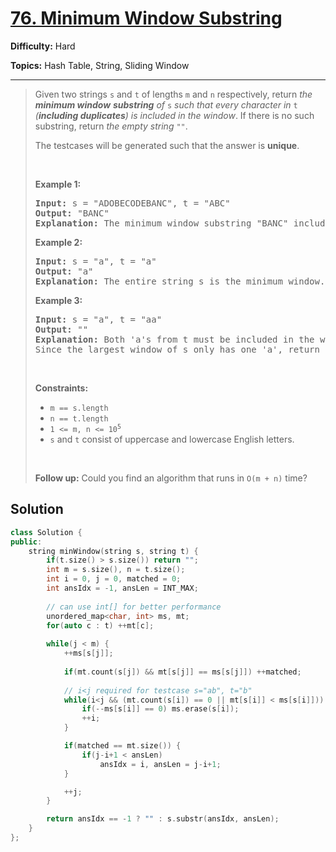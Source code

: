# [76. Minimum Window Substring](https://leetcode.com/problems/minimum-window-substring/)

**Difficulty:** Hard

**Topics:** Hash Table, String, Sliding Window

---



<blockquote>

<p>Given two strings <code>s</code> and <code>t</code> of lengths <code>m</code> and <code>n</code> respectively, return <em>the <strong>minimum window</strong></em> <span data-keyword="substring-nonempty"><strong><em>substring</em></strong></span><em> of </em><code>s</code><em> such that every character in </em><code>t</code><em> (<strong>including duplicates</strong>) is included in the window</em>. If there is no such substring, return <em>the empty string </em><code>&quot;&quot;</code>.</p>

<p>The testcases will be generated such that the answer is <strong>unique</strong>.</p>

<p>&nbsp;</p>
<p><strong class="example">Example 1:</strong></p>

<pre>
<strong>Input:</strong> s = &quot;ADOBECODEBANC&quot;, t = &quot;ABC&quot;
<strong>Output:</strong> &quot;BANC&quot;
<strong>Explanation:</strong> The minimum window substring &quot;BANC&quot; includes &#39;A&#39;, &#39;B&#39;, and &#39;C&#39; from string t.
</pre>

<p><strong class="example">Example 2:</strong></p>

<pre>
<strong>Input:</strong> s = &quot;a&quot;, t = &quot;a&quot;
<strong>Output:</strong> &quot;a&quot;
<strong>Explanation:</strong> The entire string s is the minimum window.
</pre>

<p><strong class="example">Example 3:</strong></p>

<pre>
<strong>Input:</strong> s = &quot;a&quot;, t = &quot;aa&quot;
<strong>Output:</strong> &quot;&quot;
<strong>Explanation:</strong> Both &#39;a&#39;s from t must be included in the window.
Since the largest window of s only has one &#39;a&#39;, return empty string.
</pre>

<p>&nbsp;</p>
<p><strong>Constraints:</strong></p>

<ul>
	<li><code>m == s.length</code></li>
	<li><code>n == t.length</code></li>
	<li><code>1 &lt;= m, n &lt;= 10<sup>5</sup></code></li>
	<li><code>s</code> and <code>t</code> consist of uppercase and lowercase English letters.</li>
</ul>

<p>&nbsp;</p>
<p><strong>Follow up:</strong> Could you find an algorithm that runs in <code>O(m + n)</code> time?</p>


</blockquote>

## Solution
```cpp
class Solution {
public:
    string minWindow(string s, string t) {
        if(t.size() > s.size()) return "";
        int m = s.size(), n = t.size();
        int i = 0, j = 0, matched = 0;
        int ansIdx = -1, ansLen = INT_MAX;
        
        // can use int[] for better performance
        unordered_map<char, int> ms, mt;
        for(auto c : t) ++mt[c];
        
        while(j < m) {
            ++ms[s[j]];
            
            if(mt.count(s[j]) && mt[s[j]] == ms[s[j]]) ++matched;
            
            // i<j required for testcase s="ab", t="b"
            while(i<j && (mt.count(s[i]) == 0 || mt[s[i]] < ms[s[i]])) {
                if(--ms[s[i]] == 0) ms.erase(s[i]);
                ++i;
            }

            if(matched == mt.size()) {
                if(j-i+1 < ansLen)
                    ansIdx = i, ansLen = j-i+1;
            }

            ++j;
        }

        return ansIdx == -1 ? "" : s.substr(ansIdx, ansLen);
    }
};
```
